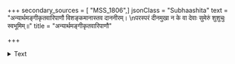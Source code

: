 +++
secondary_sources = [ "MSS_1806",]
jsonClass = "Subhaashita"
text = "अन्यार्थमङ्गीकृतवारिपाणौ विशङ्कमानास्तव दाननीरम्।  \nपरस्परं दीनमुखा न के वा देवाः सुमेरुं शुशुचुः स्वभूमिम्॥"
title = "अन्यार्थमङ्गीकृतवारिपाणौ"

+++

<details><summary>Text</summary>

अन्यार्थमङ्गीकृतवारिपाणौ विशङ्कमानास्तव दाननीरम्।  
परस्परं दीनमुखा न के वा देवाः सुमेरुं शुशुचुः स्वभूमिम्॥
</details>
